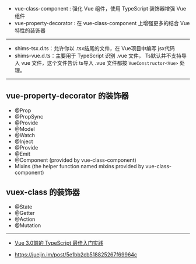 
* vue-class-component : 强化 Vue 组件，使用 TypeScript 装饰器增强 Vue 组件
* vue-property-decorator : 在 vue-class-component 上增强更多的结合 Vue 特性的装饰器

---

* shims-tsx.d.ts：允许你以 .tsx结尾的文件，在 Vue项目中编写 jsx代码
* shims-vue.d.ts：主要用于 TypeScript 识别 .vue 文件， Ts默认并不支持导入 vue 文件，这个文件告诉 ts导入 .vue 文件都按  `VueConstructor<Vue>` 处理。

---

## vue-property-decorator 的装饰器

* @Prop
* @PropSync
* @Provide
* @Model
* @Watch
* @Inject
* @Provide
* @Emit
* @Component (provided by vue-class-component)
* Mixins (the helper function named mixins provided by vue-class-component)

## vuex-class 的装饰器

* @State
* @Getter
* @Action
* @Mutation

---

* [Vue 3.0前的 TypeScript 最佳入门实践](https://mp.weixin.qq.com/s/yxXTx9Gn2HxP6S7lNG9wjA)

* https://juejin.im/post/5e1bb2cb518825267f69964c
